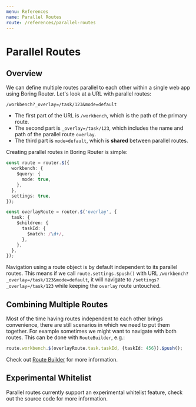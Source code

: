 ```yaml
---
menu: References
name: Parallel Routes
route: /references/parallel-routes
---
```


# Parallel Routes

## Overview

We can define multiple routes parallel to each other within a single web app using Boring Router. Let's look at a URL with parallel routes:

```
/workbench?_overlay=/task/123&mode=default
```

- The first part of the URL is `/workbench`, which is the path of the primary route.
- The second part is `_overlay=/task/123`, which includes the name and path of the parallel route `overlay`.
- The third part is `mode=default`, which is **shared** between parallel routes.

Creating parallel routes in Boring Router is simple:

```ts
const route = router.$({
  workbench: {
    $query: {
      mode: true,
    },
  },
  settings: true,
});

const overlayRoute = router.$('overlay', {
  task: {
    $children: {
      taskId: {
        $match: /\d+/,
      },
    },
  },
});
```

Navigation using a route object is by default independent to its parallel routes. This means if we call `route.settings.$push()` with URL `/workbench?_overlay=/task/123&mode=default`, it will navigate to `/settings?_overlay=/task/123` while keeping the `overlay` route untouched.

## Combining Multiple Routes

Most of the time having routes independent to each other brings convenience, there are still scenarios in which we need to put them together. For example sometimes we might want to navigate with both routes. This can be done with `RouteBuilder`, e.g.:

```ts
route.workbench.$(overlayRoute.task.taskId, {taskId: 456}).$push();
```

Check out [Route Builder](/references/route-builder) for more information.

## Experimental Whitelist

Parallel routes currently support an experimental whitelist feature, check out the source code for more information.

